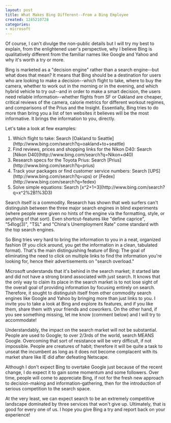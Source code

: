 ```yaml
---
layout: post
title: What Makes Bing Different--From a Bing Employee
created: 1245210728
categories:
- microsoft
---
```

Of course, I can't divulge the non-public details but I will try my best to explain, from the enlightened user's perspective, why I believe Bing is qualitatively different from the familiar names like Google and Yahoo and why it's worth a try or more.

Bing is marketed as a "decision engine" rather than a search engine--but what does that mean? It means that Bing should be a destination for users who are looking to make a decision--which flight to take, where to buy the camera, whether to work out in the morning or in the evening, and which hybrid vehicle to try out--and in order to make a smart decision, the users need reliable information--whether flights from SF or Oakland are cheaper, critical reviews of the camera, calorie metrics for different workout regimes, and comparisons of the Prius and the Insight. Essentially, Bing tries to do more than bring you a list of ten websites it believes will be the most informative. It brings the information to you, directly.

Let's take a look at few examples:
<ol>
<li>Which flight to take: Search [Oakland to Seattle](http://www.bing.com/search?q=oakland+to+seattle)</li>
<li>Find reviews, prices and shopping links for the Nikon D40: Search [Nikon D40](http://www.bing.com/search?q=Nikon+d40)</li>
<li>Research specs for the Toyota Prius: Search [Prius](http://www.bing.com/search?q=prius)</li>
<li>Track your packages or find customer service numbers: Search [UPS](http://www.bing.com/search?q=ups) or [Fedex](http://www.bing.com/search?q=fedex)</li>
<li>Solve simple equations: Search [x^2+1=3](http://www.bing.com/search?q=x^2%2B1%3D3)</li>
</ol>

Search itself is a commodity. Research has shown that web surfers can't distinguish between the three major search engines in blind experiments (where people were given no hints of the engine via the formatting, style, or anything of that sort). Even shortcut-features like "define caprice", "5*4*log(3)", "TSL" and "China's Unemployment Rate" come standard with the top search engines.

So Bing tries very hard to bring the information to you in a neat, organized fashion (If you click around, you get the information in a clean, tabulated format). That's the main distinguishing feature of Bing: The goal of eliminating the need to click on multiple links to find the information you're looking for, hence their advertisements on "search overload."

Microsoft understands that it's behind in the search market; it started late and did not have a strong brand associated with just search. It knows that the only way to claim its place in the search market is to not lose sight of the overall goal of providing information by focusing entirely on search. Therefore, it sought to distinguish itself from other commodity search engines like Google and Yahoo by bringing more than just links to you. I invite you to take a look at Bing and explore its features, and if you like them, share them with your friends and coworkers. On the other hand, if you see something missing, let me know (comment below) and I will try to accommodate!

Understandably, the impact on the search market will not be substantial. People are used to Google; to over 2/3rds of the world, search MEANS Google. Overcoming that sort of resistance will be very difficult, if not impossible. People are creatures of habit; therefore it will be quite a task to unseat the incumbent as long as it does not become complacent with its market share like IE did after defeating Netscape.

Although I don't expect Bing to overtake Google just because of the recent change, I do expect it to gain some momentum and some followers. Over time, people will come to appreciate Bing, if not for the fresh new approach to decision-making and information-gathering, then for the introduction of serious competition to the search space.

At the very least, we can expect search to be an extremely competitive landscape dominated by three services that won't give up. Ultimately, that is good for every one of us. I hope you give Bing a try and report back on your experience!
